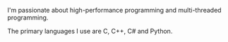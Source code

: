  I'm passionate about high-performance programming and multi-threaded programming.

 The primary languages I use are C, C++, C# and Python.
